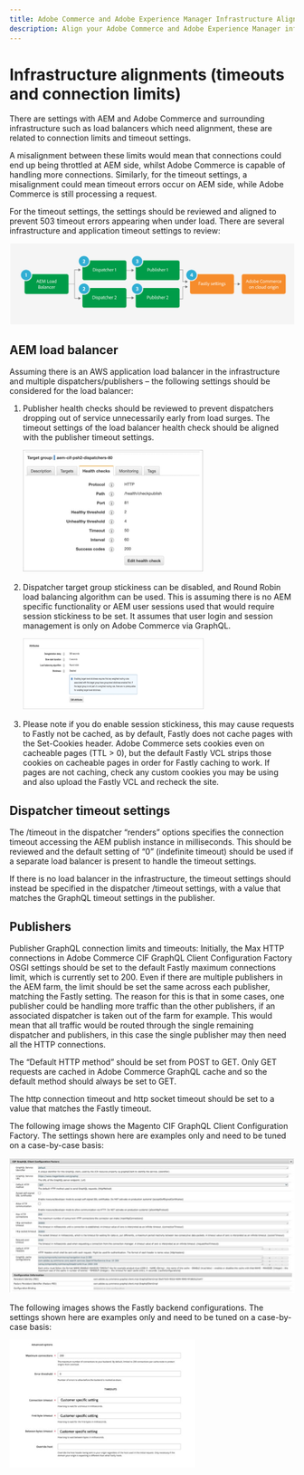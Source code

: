 ```yaml
---
title: Adobe Commerce and Adobe Experience Manager Infrastructure Alignment
description: Align your Adobe Commerce and Adobe Experience Manager infrastutrcure to set acceptable timeouts and connection limits.
---
```


# Infrastructure alignments (timeouts and connection limits)

There are settings with AEM and Adobe Commerce and surrounding infrastructure such as load balancers which need alignment, these are related to connection limits and timeout settings.

A misalignment between these limits would mean that connections could end up being throttled at AEM side, whilst Adobe Commerce is capable of handling more connections. Similarly, for the timeout settings, a misalignment could mean timeout errors occur on AEM side, while Adobe Commerce is still processing a request.

For the timeout settings, the settings should be reviewed and aligned to prevent 503 timeout errors appearing when under load. There are several infrastructure and application timeout settings to review:

![Numbered diagram describing timeouts and connection limits for AEM](../assets/commerce-at-scale/timeout-settings.svg)

## AEM load balancer

Assuming there is an AWS application load balancer in the infrastructure and multiple dispatchers/publishers – the following settings should be considered for the load balancer:

1. Publisher health checks should be reviewed to prevent dispatchers dropping out of service unnecessarily early from load surges. The timeout settings of the load balancer health check should be aligned with the publisher timeout settings.

   ![Screenshot showing AEM load balancer health checks](../assets/commerce-at-scale/health-checks.png)

1. Dispatcher target group stickiness can be disabled, and Round Robin load balancing algorithm can be used. This is assuming there is no AEM specific functionality or AEM user sessions used that would require session stickiness to be set. It assumes that user login and session management is only on Adobe Commerce via GraphQL.

   ![Screenshot showing AEM session stickiness attributes](../assets/commerce-at-scale/session-stickiness.png)

1. Please note if you do enable session stickiness, this may cause requests to Fastly not be cached, as by default, Fastly does not cache pages with the Set-Cookies header. Adobe Commerce sets cookies even on cacheable pages (TTL > 0), but the default Fastly VCL strips those cookies on cacheable pages in order for Fastly caching to work. If pages are not caching, check any custom cookies you may be using and also upload the Fastly VCL and recheck the site.

## Dispatcher timeout settings

The /timeout in the dispatcher “renders” options specifies the connection timeout accessing the AEM publish instance in milliseconds. This should be reviewed and the default setting of “0” (indefinite timeout) should be used if a separate load balancer is present to handle the timeout settings.

If there is no load balancer in the infrastructure, the timeout settings should instead be specified in the dispatcher /timeout settings, with a value that matches the GraphQL timeout settings in the publisher.

## Publishers

Publisher GraphQL connection limits and timeouts: Initially, the Max HTTP connections in Adobe Commerce CIF GraphQL Client Configuration Factory OSGI settings should be set to the default Fastly maximum connections limit, which is currently set to 200. Even if there are multiple publishers in the AEM farm, the limit should be set the same across each publisher, matching the Fastly setting. The reason for this is that in some cases, one publisher could be handling more traffic than the other publishers, if an associated dispatcher is taken out of the farm for example. This would mean that all traffic would be routed through the single remaining dispatcher and publishers, in this case the single publisher may then need all the HTTP connections.

The “Default HTTP method” should be set from POST to GET. Only GET requests are cached in Adobe Commerce GraphQL cache and so the default method should always be set to GET.

The http connection timeout and http socket timeout should be set to a value that matches the Fastly timeout.

The following image shows the Magento CIF GraphQL Client Configuration Factory. The settings shown here are examples only and need to be tuned on a case-by-case basis:

![Screenshot of Commerce integration framework configuration settings](../assets/commerce-at-scale/cif-config.png)

The following images shows the Fastly backend configurations. The settings shown here are examples only and need to be tuned on a case-by-case basis:

![Screenshot of Commerce Admin configuration settings for Fastly](../assets/commerce-at-scale/cif-config-advanced.png)
